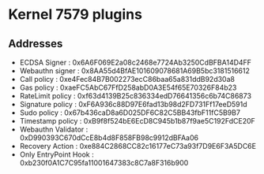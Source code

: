 # Kernel 7579 plugins

## Addresses

- ECDSA Signer : 0x6A6F069E2a08c2468e7724Ab3250CdBFBA14D4FF
- Webauthn signer : 0x8AA55d4BfAE101609078681A69B5bc3181516612
- Call policy : 0xe4Fec84B7B002273ecC86baa65a831ddB92d30a8
- Gas policy : 0xaeFC5AbC67FfD258abD0A3E54f65E70326F84b23
- RateLimit policy : 0xf63d4139B25c836334edD76641356c6b74C86873
- Signature policy : 0xF6A936c88D97E6fad13b98d2FD731Ff17eeD591d
- Sudo policy : 0x67b436caD8a6D025DF6C82C5BB43fbF11fC5B9B7
- Timestamp policy : 0xB9f8f524bE6EcD8C945b1b87f9ae5C192FdCE20F
- Webauthn Validator : 0xD990393C670dCcE8b4d8F858FB98c9912dBFAa06
- Recovery Action : 0xe884C2868CC82c16177eC73a93f7D9E6F3A5DC6E
- Only EntryPoint Hook : 0xb230f0A1C7C95fa11001647383c8C7a8F316b900
